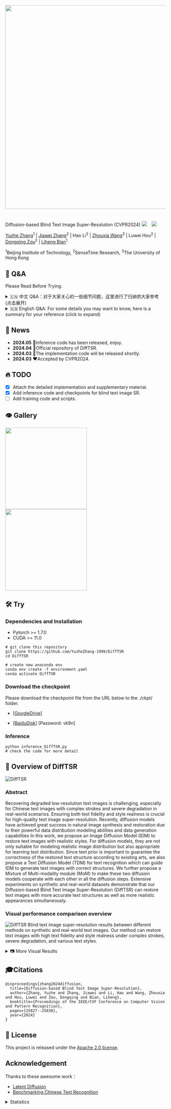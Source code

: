 <div align=center class="logo">
      <img src="Repo_image/DiffTSR_icon.png" style="width:640px">
   </a>
</div>

#
Diffusion-based Blind Text Image Super-Resolution (CVPR2024)
<a href='https://openaccess.thecvf.com/content/CVPR2024/papers/Zhang_Diffusion-based_Blind_Text_Image_Super-Resolution_CVPR_2024_paper.pdf'><img src='https://img.shields.io/badge/CVPR-2024-blue.svg'></a> &nbsp;&nbsp;
<a href='https://openaccess.thecvf.com/content/CVPR2024/supplemental/Zhang_Diffusion-based_Blind_Text_CVPR_2024_supplemental.pdf'><img src='https://img.shields.io/badge/Supplementary-Material-9cf'></a> &nbsp;&nbsp;

[Yuzhe Zhang](https://yuzhezhang-1999.github.io/)<sup>1</sup> | [Jiawei Zhang](https://scholar.google.com/citations?user=0GTpIAIAAAAJ)<sup>2</sup> | Hao Li<sup>2</sup> | [Zhouxia Wang](https://scholar.google.com/citations?user=JWds_bQAAAAJ)<sup>3</sup> | Luwei Hou<sup>2</sup> | [Dongqing Zou](https://scholar.google.com/citations?user=K1-PFhYAAAAJ)<sup>2</sup> | [Liheng Bian](https://scholar.google.com/citations?user=66IFMDEAAAAJ)<sup>1</sup>

<sup>1</sup>Beijing Institute of Technology, <sup>2</sup>SenseTime Research, <sup>3</sup>The University of Hong Kong

## 💬 Q&A
Please Read Before Trying.

<details>
<summary> 🇨🇳 中文 Q&A：对于大家关心的一些细节问题，这里进行了归纳供大家参考 (点击展开) </summary>

1. **IDM 中 Unet 用的是 Stable-Diffusion 的权重吗？**

   **A:** 不是。IDM 的 Unet 是从头训练的，没有加载任何预训练权重，IDM 的结构也和任何一个 Diffusion 模型的 Unet 不一致。但是 VAE 是加载了 ldm 的 f4 VAE 在 Open-Image 上预训练的权重，然后在本项目的 CTR-TSR-Train 数据集上进行了微调，微调了 100,000 iter，batch_size=16。此外，包括 TDM 和 MoM 在内的模型均未使用预训练模型，均为从头训练获得。详细训练设置请看 [附加材料](https://openaccess.thecvf.com/content/CVPR2024/supplemental/Zhang_Diffusion-based_Blind_Text_CVPR_2024_supplemental.pdf) Section 1.4。

2. **DiffTSR 模型的输入尺寸和要求，需要将输入 resize 吗？**

   **A:** 模型的 LR 输入需要统一 resize 到 `width=512` / `height=128`。此外，因为本项目仅考虑单行文本输入，输入图片需要只包含一行文本。IDM 和 TDM 仅适配单行文本，多行文本输入会导致效果扭曲和错误的结果。

3. **图片的推理速度非常慢，有什么解决办法吗？**

   **A:** 由于本项目基于 Diffusion 技术，每处理一张图像都需要进行 `T` 次迭代（默认 `T=200`）。若想提升推理速度，可以考虑：
   
   - **减小 `T`**，由于采样器为 DDIM，在 `T=20` 时仍有较好表现。
   - **对 DiffTSR 模型进行量化**，可参考 Diffusion 模型量化的相关 Repo。
   - **使用本项目的 Baseline model**，虽然 Baseline 会在一定程度上降低性能，但可提升约 2 倍的推理速度，并且在大多数场景下不会明显退化。
   - **对模型进行蒸馏**，或基于论文训练一个更小的 IDM 模型，文本场景可能不需要像通用场景图像生成那样重的模型。

4. **在训练 IDM 时，损失是如何设置的？text_recognition loss 是如何实现的？**

   **A:** 训练 IDM 时使用了两个损失函数：
   
   - **L2 loss**：用于预测噪声。
   - **OCR loss**：用于从预测出的干净 `X0` 上检测文字。
   
   具体来说：
   - L2 loss 是传统 diffusion 模型中用于最小化 `(Unet 输出 - noise map)`，使 Unet 具备噪声估计能力。
   - OCR loss 通过 `z_t` 计算 `z^(t-1)`，再得到 `z^0`，然后解码 `z^0` 得到 `x^0`。将 `x^0` 输入冻结权重的 TransOCR 模型，获得 `x^0` 上的文字 embedding，计算预测的 `pred-text-embedding` 和 `gt-text-embedding` 之间的 cross-entropy loss，OCR loss 额外添加了 `weight=0.02` 约束。
   
   详细内容参见 [Issue](https://github.com/YuzheZhang-1999/DiffTSR/issues/13)。

5. **训练的损失函数是什么？**

   **A:** DiffTSR 模型训练经历了三个阶段，每个阶段使用了不同损失函数的组合：
   
   - **训练 IDM**：IDM 从头训练 Unet，损失函数为 `L_IDM`，包含 `L2 loss` 和 `OCR loss`。
   - **训练 TDM**：TDM 从头训练 Transformer，损失函数为 `L_TDM`，参考 [Multinomial Diffusion](https://arxiv.org/pdf/2102.05379) Section 4。
   - **训练 DiffTSR 整体**：冻结 IDM 和 TDM，仅训练 MoM，损失函数为 `L_MoM = L_IDM + L_TDM * weight`。
   
   其中：
   
   $$
   L_{IDM} = L_2 + \lambda*L_{OCR}, \lambda=0.02
   $$

   $$
   L_{TDM} = KL(\mathcal{C(\pi_{post}(\mathbf{c_t}, \mathbf{c_0}))} || \mathcal{C(\pi_{post}(\mathbf{c_t}, \mathbf{c_{pred, t}}))})
   $$

   $$
   L_{MoM} = L_{IDM} + \lambda*L_{TDM}, \lambda=1
   $$

   具体符号定义和理论推导详见 [附加材料](https://openaccess.thecvf.com/content/CVPR2024/supplemental/Zhang_Diffusion-based_Blind_Text_CVPR_2024_supplemental.pdf) Section 1 及 Algorithm 1 DiffTSR Training。

   **未完待续...**

</details>

<details>
<summary>🇬🇧 English Q&A: For some details you may want to know, here is a summary for your reference (click to expand)</summary>

1. **Does the Unet in IDM use Stable-Diffusion weights?**

   **A:** No. The Unet in IDM is trained from scratch and does not load any pre-trained weights. Additionally, the structure of IDM is different from any Diffusion model's Unet. However, the VAE loads the pre-trained weights from `ldm f4 VAE`, which was pre-trained on the Open-Image dataset and then fine-tuned on the CTR-TSR-Train dataset in this project. The fine-tuning was conducted for 100,000 iterations with a batch size of 16. Moreover, models including TDM and MoM were also trained from scratch without using any pre-trained models. For detailed training settings, please refer to [Supplementary Material](https://openaccess.thecvf.com/content/CVPR2024/supplemental/Zhang_Diffusion-based_Blind_Text_CVPR_2024_supplemental.pdf) Section 1.4.

2. **What are the input size and requirements for the DiffTSR model? Does the input need to be resized?**

   **A:** The LR input of the model needs to be uniformly resized to `width=512` and `height=128`. Additionally, since this project only considers single-line text input, the input image must contain only one line of text. Both IDM and TDM are designed specifically for single-line text, and multi-line text input will result in distortion and incorrect results.

3. **The inference speed of the image is very slow. What are the possible solutions?**

   **A:** Since this project is based on Diffusion technology, processing a single image requires `T` iterations (default `T=200`). To improve inference speed, you may consider:
   
   - **Reducing `T`**, as the sampler is DDIM, and it still performs well at `T=20`.
   - **Quantizing the DiffTSR model**, referring to relevant repositories on Diffusion model quantization.
   - **Using the project's Baseline model**, which, although it may slightly reduce performance, provides approximately 2× speed-up while maintaining acceptable performance in most scenarios.
   - **Performing model distillation on IDM** or training a smaller IDM model. In textual scenarios, a heavy model like general image generation may not be necessary.

4. **How is the loss function set when training IDM? How is the text recognition loss implemented?**

   **A:** When training IDM, two loss functions are used:
   
   - **L2 loss**: Used for predicting noise.
   - **OCR loss**: Used for detecting text from the predicted clean `X0`.
   
   Specifically:
   - **L2 loss** is the traditional loss used in diffusion models, minimizing the difference between Unet output and noise map, enabling Unet to estimate noise.
   - **OCR loss** is computed by first obtaining `z^(t-1)` from `z_t`, then deriving `z^0`, and subsequently decoding `z^0` to obtain `x^0`. The decoded `x^0` is fed into a frozen TransOCR model to obtain the text embedding in `x^0`. The cross-entropy loss is then computed between the predicted text embedding (`pred-text-embedding`) and the ground truth text embedding (`gt-text-embedding`). A weight constraint of `weight=0.02` is applied to the OCR loss.
   
   For more details, see [Issue](https://github.com/YuzheZhang-1999/DiffTSR/issues/13).

5. **What are the loss functions used during training?**

   **A:** The DiffTSR model training consists of three stages, each using a different combination of loss functions:
   
   - **Training IDM**: IDM trains Unet from scratch using loss `L_IDM`, which includes L2 loss and OCR loss.
   - **Training TDM**: TDM trains the Transformer from scratch using loss `L_TDM`, referring to [Multinomial Diffusion](https://arxiv.org/pdf/2102.05379) Section 4.
   - **Training the entire DiffTSR**: IDM and TDM are frozen, and only MoM is trained with loss `L_MoM = L_IDM + L_TDM * weight`.
   
   Where:
   
   $$
   L_{IDM} = L_2 + \lambda*L_{OCR}, \lambda=0.02
   $$

   $$
   L_{TDM} = KL(\mathcal{C(\pi_{post}(\mathbf{c_t}, \mathbf{c_0}))} || \mathcal{C(\pi_{post}(\mathbf{c_t}, \mathbf{c_{pred, t}}))})
   $$

   $$
   L_{MoM} = L_{IDM} + \lambda*L_{TDM}, \lambda=1
   $$

   For detailed symbol definitions and theoretical derivations, see [Supplementary Material](https://openaccess.thecvf.com/content/CVPR2024/supplemental/Zhang_Diffusion-based_Blind_Text_CVPR_2024_supplemental.pdf) Section 1 and Algorithm 1 DiffTSR Training.

   **To be continued...**


</details>


## 📢 News
- **2024.05** 🚀Inference code has been released, enjoy.
- **2024.04** 🚀Official repository of DiffTSR.
- **2024.03** 🌟The implementation code will be released shortly.
- **2024.03** ❤️Accepted by CVPR2024.

## 🔥 TODO
- [x] Attach the detailed implementation and supplementary material.
- [x] Add inference code and checkpoints for blind text image SR.
- [ ] Add training code and scripts.

## 👁️ Gallery

[<img src="Repo_image/ImgSli_1.jpg" width="256px"/>](https://imgsli.com/MjY0MTk5) [<img src="Repo_image/ImgSli_2.jpg" width="256px"/>](https://imgsli.com/MjY0MjA0)

## 🛠️ Try
### Dependencies and Installation

- Pytorch >= 1.7.0
- CUDA >= 11.0
```
# git clone this repository
git clone https://github.com/YuzheZhang-1999/DiffTSR
cd DiffTSR

# create new anaconda env
conda env create -f environment.yaml
conda activate DiffTSR
```
### Download the checkpoint
Please download the checkpoint file from the URL below to the ./ckpt/ folder.

- [[GoogleDrive](https://drive.google.com/drive/folders/1K6k5ZcvF3w-1MDN_gXQTdsLgFZ2SM8qy?usp=drive_link)] 

- [[BaiduDisk](https://pan.baidu.com/s/1hfaQzIp_V6H8AhAq5dfr8A)] [Password: vk9n] 




### Inference
```
python inference_DiffTSR.py
# check the code for more detail
```

## 🔎 Overview of DiffTSR
![DiffTSR](Repo_image/paper-DiffTSR-model.jpg)
### Abstract
Recovering degraded low-resolution text images is challenging, especially for Chinese text images with complex strokes and severe degradation in real-world scenarios.
Ensuring both text fidelity and style realness is crucial for high-quality text image super-resolution.
Recently, diffusion models have achieved great success in natural image synthesis and restoration due to their powerful data distribution modeling abilities and data generation capabilities
In this work, we propose an Image Diffusion Model (IDM) to restore text images with realistic styles.
For diffusion models, they are not only suitable for modeling realistic image distribution but also appropriate for learning text distribution.
Since text prior is important to guarantee the correctness of the restored text structure according to existing arts, we also propose a Text Diffusion Model (TDM) for text recognition which can guide IDM to generate text images with correct structures.
We further propose a Mixture of  Multi-modality module (MoM) to make these two diffusion models cooperate with each other in all the diffusion steps.
Extensive experiments on synthetic and real-world datasets demonstrate that our Diffusion-based Blind Text Image Super-Resolution (DiffTSR) can restore text images with more accurate text structures as well as more realistic appearances simultaneously.

### Visual performance comparison overview 
![DiffTSR](Repo_image/paper-fig1.jpg)
Blind text image super-resolution results between different methods on synthetic and real-world text images. Our method can restore text images with high text fidelity and style realness under complex strokes, severe degradation, and various text styles.


<details>
  <summary>📷 More Visual Results</summary>

  ## ![DiffTSR](Repo_image/paper-visual-comp-1.jpg)
  ## ![DiffTSR](Repo_image/paper-visual-comp-2.jpg)
  ## ![DiffTSR](Repo_image/paper-visual-comp-3.jpg)
  ## ![DiffTSR](Repo_image/paper-visual-comp-4.jpg)
  ## ![DiffTSR](Repo_image/paper-visual-comp-5.jpg)
  ## ![DiffTSR](Repo_image/paper-visual-comp-6.jpg)

</details>


## 🎓Citations
```
@inproceedings{zhang2024diffusion,
  title={Diffusion-based Blind Text Image Super-Resolution},
  author={Zhang, Yuzhe and Zhang, Jiawei and Li, Hao and Wang, Zhouxia and Hou, Luwei and Zou, Dongqing and Bian, Liheng},
  booktitle={Proceedings of the IEEE/CVF Conference on Computer Vision and Pattern Recognition},
  pages={25827--25836},
  year={2024}
}
```

## 🎫 License
This project is released under the [Apache 2.0 license](LICENSE).

## Acknowledgement
Thanks to these awesome work：
- [Latent Diffusion](https://github.com/CompVis/latent-diffusion)
- [Benchmarking Chinese Text Recognition](https://github.com/FudanVI/benchmarking-chinese-text-recognition)

<details>
<summary>Statistics</summary>

![visitors](https://visitor-badge.laobi.icu/badge?page_id=YuzheZhang-1999/DiffTSR)

</details>